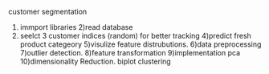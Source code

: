 customer segmentation 

1) immport libraries
2)read database
3) seelct 3 customer indices (random) for better tracking
4)predict fresh product categeory
5)visulize feature distrubutions.
6)data preprocessing
7)outlier detection.
8)feature transformation
9)implementation pca
10)dimensionality Reduction.
biplot
clustering
